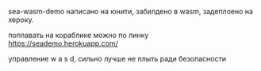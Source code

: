 sea-wasm-demo
написано на юнити, забилдено в wasm, задеплоено на хероку.

поплавать на кораблике можно по линку https://seademo.herokuapp.com/

управление w a s d, сильно лучше не плыть ради безопасности
